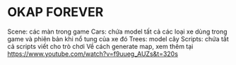 # OKAP FOREVER

Scene: các màn trong game
Cars: chứa model tất cả các loại xe dùng trong game và phiên bản khi nổ tung của xe đó
Trees: model cây
Scripts: chứa tất cả scripts viết cho trò chơi
Về cách generate map, xem thêm tại https://www.youtube.com/watch?v=f9uueg_AUZs&t=320s